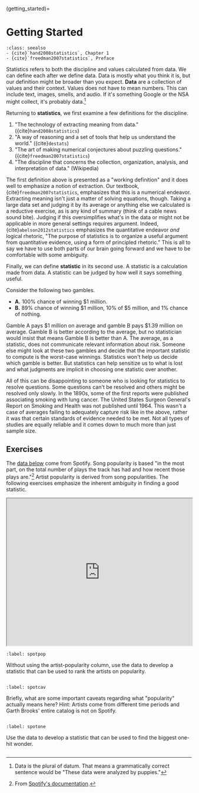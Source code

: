 (getting_started)=
# Getting Started

```{admonition} Important Readings
:class: seealso
- {cite}`hand2008statistics`, Chapter 1
- {cite}`freedman2007statistics`, Preface
```

Statistics refers to both the discipline and values calculated from data. We can define each after we define data. Data is mostly what you think it is, but our definition might be broader than you expect. **Data** are a collection of values and their context. Values does not have to mean numbers. This can include text, images, smells, and audio. If it's something Google or the NSA might collect, it's probably data.[^1]

[^1]: Data is the plural of datum. That means a grammatically correct sentence would be "These data were analyzed by puppies."

Returning to **statistics**, we first examine a few definitions for the discipline.

1. "The technology of extracting meaning from data." ({cite}`hand2008statistics`)
2. "A way of reasoning and a set of tools that help us understand the world." ({cite}`destats`)
3. "The art of making numerical conjectures about puzzling questions." ({cite}`freedman2007statistics`)
4. "The discipline that concerns the collection, organization, analysis, and interpretation of data." (Wikipedia)

The first definition above is presented as a "working definition" and it does well to emphasize a notion of extraction. Our textbook, {cite}`freedman2007statistics`, emphasizes that this is a numerical endeavor. Extracting meaning isn't just a matter of solving equations, though. Taking a large data set and judging it by its average or anything else we calculated is a reductive exercise, as is any kind of summary (think of a cable news sound bite). Judging if this oversimplifies what's in the data or might not be applicable in more general settings requires argument. Indeed, {cite}`abelson2012statistics` emphasizes the quantitative endeavor *and* logical rhetoric, "The purpose of statistics is to organize a useful argument from quantitative evidence, using a form of principled rhetoric." This is all to say we have to use both parts of our brain going forward and we have to be comfortable with some ambiguity.

Finally, we can define **statistic** in its second use. A statistic is a calculation made from data. A statistic can be judged by how well it says something useful.

Consider the following two gambles.

- **A.** 100% chance of winning \$1 million.
- **B.** 89% chance of winning \$1 million, 10% of \$5 million, and 1% chance of nothing.

Gamble A pays \$1 million on average and gamble B pays \$1.39 million on average. Gamble B is better according to the average, but no statistician would insist that means Gamble B is better than A. The average, as a statistic, does not communicate relevant information about risk. Someone else might look at these two gambles and decide that the important statistic to compute is the worst-case winnings. Statistics won't help us decide which gamble is better. But statistics can help sensitize us to what is lost and what judgments are implicit in choosing one statistic over another.

All of this can be disappointing to someone who is looking for statistics to resolve questions. Some questions can't be resolved and others might be resolved only slowly. In the 1890s, some of the first reports were published associating smoking with lung cancer. The United States Surgeon General's Report on Smoking and Health was not published until 1964. This wasn't a case of averages failing to adequately capture risk like in the above, rather it was that certain standards of evidence needed to be met. Not all types of studies are equally reliable and it comes down to much more than just sample size.


## Exercises

The [data below](https://docs.google.com/spreadsheets/d/1RiCq9ovd1N_-qnNewD20oaEhnD1VL3qg/edit?usp=sharing&ouid=102598671780190894865&rtpof=true&sd=true) come from Spotify. Song popularity is based "in the most part, on the total number of plays the track has had and how recent those plays are."[^2] Artist popularity is derived from song popularities. The following exercises emphasize the inherent ambiguity in finding a good statistic.

[^2]: From [Spotify's documentation](https://developer.spotify.com/documentation/web-api/reference/get-track).

<iframe src="https://docs.google.com/spreadsheets/d/e/2PACX-1vQXwJFqZzlWtVTKpchx-2NW3i5RVIu9JIE5gqOyPFcak8cJJjrYHOdsZKpundt11A/pubhtml?widget=true&amp;headers=false" width="100%" height="400px"></iframe>


```{exercise-start}
:label: spotpop
```

Without using the artist-popularity column, use the data to develop a statistic that can be used to rank the artists on popularity.

```{exercise-end}
```

```{exercise-start}
:label: spotcav
```

Briefly, what are some important caveats regarding what "popularity" actually means here? Hint: Artists come from different time periods and Garth Brooks' entire catalog is not on Spotify. 

```{exercise-end}
```

```{exercise-start}
:label: spotone
```

Use the data to develop a statistic that can be used to find the biggest one-hit wonder.

```{exercise-end}
```
